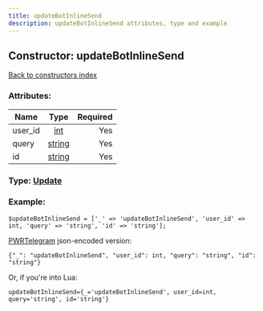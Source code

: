 ```yaml
---
title: updateBotInlineSend
description: updateBotInlineSend attributes, type and example
---
```

## Constructor: updateBotInlineSend  
[Back to constructors index](index.md)



### Attributes:

| Name     |    Type       | Required |
|----------|:-------------:|---------:|
|user\_id|[int](../types/int.md) | Yes|
|query|[string](../types/string.md) | Yes|
|id|[string](../types/string.md) | Yes|



### Type: [Update](../types/Update.md)


### Example:

```
$updateBotInlineSend = ['_' => 'updateBotInlineSend', 'user_id' => int, 'query' => 'string', 'id' => 'string'];
```  

[PWRTelegram](https://pwrtelegram.xyz) json-encoded version:

```
{"_": "updateBotInlineSend", "user_id": int, "query": "string", "id": "string"}
```


Or, if you're into Lua:  


```
updateBotInlineSend={_='updateBotInlineSend', user_id=int, query='string', id='string'}

```


